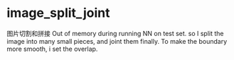# image_split_joint
图片切割和拼接 Out of memory during running NN on test set. so I split the image into many small pieces, and joint them finally. To make the boundary more smooth, i set the overlap.
